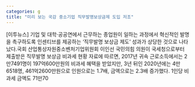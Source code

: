 ```yaml
---
categories: g
title: "미리 보는 국감 중소기업 직무발명보상금제 도입 저조"
---
```

[이투뉴스] 기업 및 대학·공공연에서 근무하는 종업원이 일하는 과정에서 혁신적인 발명을 촉구하도록 인센티브를 제공하는 ‘직무발명 보상금 제도’ 성과가 상당한 것으로 나타났다.국회 산업통상자원중소벤처기업위원회 이인선 국민의힘 의원이 국세청으로부터 제출받은 직무발명 보상금 비과세 현황 자료에 따르면, 2017년 귀속 근로소득에서는 2만7491명이 197억600만원의 비과세 혜택을 받았지만, 3년 뒤인 2020년에는 4만6518명, 461억2600만원으로 인원으로는 1.7배, 금액으로는 2.3배 증가했다. 1인당 비과세 금액도 71만70